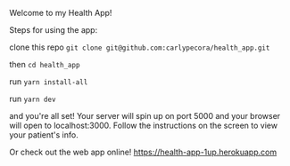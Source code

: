 Welcome to my Health App!

Steps for using the app:

clone this repo `git clone git@github.com:carlypecora/health_app.git` 

then `cd health_app`

run `yarn install-all` 

run `yarn dev`

and you're all set! Your server will spin up on port 5000 and your browser will open to localhost:3000. Follow the instructions on the screen to view your patient's info.

Or check out the web app online! https://health-app-1up.herokuapp.com